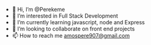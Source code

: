 - 👋 Hi, I’m @Perekeme
- 👀 I’m interested in Full Stack Development
- 🌱 I’m currently learning javascript, node and Express
- 💞️ I’m looking to collaborate on front end projects
- 📫 How to reach me amospere907@gmail.com

<!---
Perekeme/Perekeme is a ✨ special ✨ repository because its `README.md` (this file) appears on your GitHub profile.
You can click the Preview link to take a look at your changes.
--->

